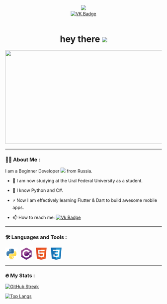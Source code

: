 <div id="header" align="center">
  <img src="https://media.giphy.com/media/j0HjChGV0J44KrrlGv/giphy.gif" width="300"/>
</div>
<div id="badges" align="center">
  <a href="https://vk.com/cool_username">
    <img src="https://img.shields.io/badge/-%D0%92%D0%9A%D0%BE%D0%BD%D1%82%D0%B0%D0%BA%D1%82%D0%B5-informational?logo=Vk&style=for-the-badge" alt="VK Badge"/>
  </a>
</div>
<div id="views-counter" align="center">
  <img src="https://komarev.com/ghpvc/?username=nikolay-potehin&style=flat-square&color=blue" alt=""/>
</div>
<h1 align="center">
  hey there
  <img src="https://media.giphy.com/media/hvRJCLFzcasrR4ia7z/giphy.gif" width="30px"/>
</h1>
<div id="digital-gif" align="center">
  <img src="https://media.giphy.com/media/dWesBcTLavkZuG35MI/giphy.gif" width="600" height="300"/>
</div>

---

### :man_technologist: About Me :

I am a Beginner Developer <img src="https://media.giphy.com/media/WUlplcMpOCEmTGBtBW/giphy.gif" width="30"> from Russia.
- :telescope: I am now studying at the Ural Federal University as a student.

- :seedling: I know Python and C#.

- :zap: Now I am effectively learning Flutter & Dart to build awesome mobile apps.

- :mailbox: How to reach me: [![Vk Badge](https://img.shields.io/badge/-nikolay-blue?style=flat&logo=vk&logoColor=white)](https://vk.com/cool_username)

---

### :hammer_and_wrench: Languages and Tools :

<div>
  <img src="https://github.com/devicons/devicon/blob/master/icons/python/python-original.svg" title="Python" alt="Python" width="40" height="40"/>&nbsp;
  <img src="https://github.com/devicons/devicon/blob/master/icons/csharp/csharp-original.svg" title="C#" alt="C#" width="40" height="40"/>&nbsp;
  <img src="https://github.com/devicons/devicon/blob/master/icons/html5/html5-original.svg" title="HTML5" alt="HTML5" width="40" height="40"/>&nbsp;
  <img src="https://github.com/devicons/devicon/blob/master/icons/css3/css3-original.svg" title="CSS3" alt="CSS3" width="40" height="40"/>&nbsp;
</div>

---

### :fire: My Stats :

[![GitHub Streak](http://github-readme-streak-stats.herokuapp.com?user=nikolay-potehin&theme=dark&background=000000)](https://git.io/streak-stats)

[![Top Langs](https://github-readme-stats.vercel.app/api/top-langs/?username=nikolay-potehin&layout=compact&theme=vision-friendly-dark)](https://github.com/anuraghazra/github-readme-stats)




